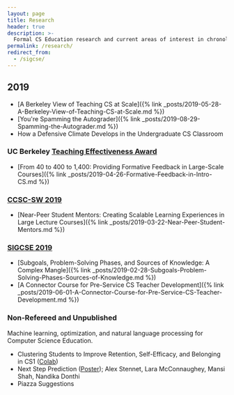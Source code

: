 ```yaml
---
layout: page
title: Research
header: true
description: >-
  Formal CS Education research and current areas of interest in chronological order.
permalink: /research/
redirect_from:
  - /sigcse/
---
```


## 2019

- [A Berkeley View of Teaching CS at Scale]({% link _posts/2019-05-28-A-Berkeley-View-of-Teaching-CS-at-Scale.md %})
- [You're Spamming the Autograder]({% link _posts/2019-08-29-Spamming-the-Autograder.md %})
- How a Defensive Climate Develops in the Undergraduate CS Classroom

### UC Berkeley [Teaching Effectiveness Award](https://gsi.berkeley.edu/programs-services/award-programs/teaching-effectiveness/)

- [From 40 to 400 to 1,400: Providing Formative Feedback in Large-Scale Courses]({% link _posts/2019-04-26-Formative-Feedback-in-Intro-CS.md %})

### [CCSC-SW 2019](http://www.ccsc.org/southwestern/2019/index.php)

- [Near-Peer Student Mentors: Creating Scalable Learning Experiences in Large Lecture Courses]({% link _posts/2019-03-22-Near-Peer-Student-Mentors.md %})

### [SIGCSE 2019](http://sigcse2019.sigcse.org/)

- [Subgoals, Problem-Solving Phases, and Sources of Knowledge: A Complex Mangle]({% link _posts/2019-02-28-Subgoals-Problem-Solving-Phases-Sources-of-Knowledge.md %})
- [A Connector Course for Pre-Service CS Teacher Development]({% link _posts/2019-06-01-A-Connector-Course-for-Pre-Service-CS-Teacher-Development.md %})

### Non-Refereed and Unpublished

Machine learning, optimization, and natural language processing for Computer Science Education.

- Clustering Students to Improve Retention, Self-Efficacy, and Belonging in CS1 ([Colab](https://colab.research.google.com/github/kevinlin1/cluster-schedule/blob/master/schedule.ipynb))
- Next Step Prediction ([Poster](https://docs.google.com/drawings/d/1EpIBfVAo-tGj9ZMp6kt_r9ljazhnMJBs2WupKliVBEA/edit?usp=sharing)); Alex Stennet, Lara McConnaughey, Mansi Shah, Nandika Donthi
- Piazza Suggestions
